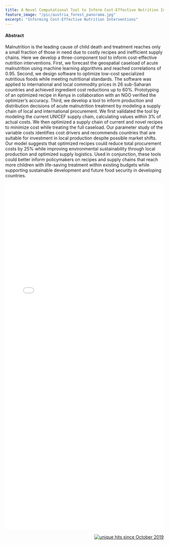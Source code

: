 ```yaml
---
title: A Novel Computational Tool to Inform Cost-Effective Nutrition Interventions in Sub-Saharan Africa
feature_image: "/pic/austria_forest_panorama.jpg"
excerpt: "Informing Cost-Effective Nutrition Interventions"
---
```


#### Abstract

Malnutrition is the leading cause of child death and treatment reaches only a small fraction of those in need due to costly recipes and inefficient supply chains. Here we develop a three-component tool to inform cost-effective nutrition interventions. First, we forecast the geospatial caseload of acute malnutrition using machine learning algorithms and reached correlations of 0.95. Second, we design software to optimize low-cost specialized nutritious foods while meeting nutritional standards. The software was applied to international and local commodity prices in 26 sub-Saharan countries and achieved ingredient cost reductions up to 60%. Prototyping of an optimized recipe in Kenya in collaboration with an NGO verified the optimizer’s accuracy. Third, we develop a tool to inform production and distribution decisions of acute malnutrition treatment by modeling a supply chain of local and international procurement. We first validated the tool by modeling the current UNICEF supply chain, calculating values within 3% of actual costs. We then optimized a supply chain of current and novel recipes to minimize cost while treating the full caseload. Our parameter study of the variable costs identifies cost drivers and recommends countries that are suitable for investment in local production despite possible market shifts. Our model suggests that optimized recipes could reduce total procurement costs by 25% while improving environmental sustainability through local production and optimized supply logistics. Used in conjunction, these tools could better inform policymakers on recipes and supply chains that reach more children with life-saving treatment within existing budgets while supporting sustainable development and future food security in developing countries.


<object data="/pdf/Supply_Chain_Submission.pdf" tyse="application/pdf" width="100%" height="1100">
<iframe src="/pdf/Supply_Chain_Submission.pdf" width="100%" height="1100" style="border: none;">
This browser does not support PDFs. Please download the PDF to view it: <a href="/pdf/Supply_Chain_Submission.pdf">Download PDF</a>
</iframe>
</object>

<p align="right">
<a href="http://www.hitwebcounter.com">
<img src="http://hitwebcounter.com/counter/counter.php?page=7148650&style=0006&nbdigits=5&type=ip&initCount=0" title="unique hits since October 2019" border="0" ></a>

